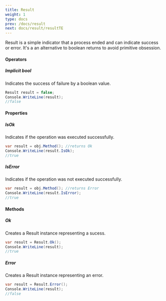 ```yaml
---
title: Result
weight: 1
type: docs
prev: /docs/result
next: docs/result/resultTE
---
```


Result is a simple indicator that a process ended and can indicate success or error. It's a an alternative to boolean returns to avoid primitive obsession.

#### Operators

##### Implicit bool
Indicates the success of failure by a boolean value.

```c#
Result result = false;
Console.WriteLine(result);
//false
```
#### Properties

##### IsOk
Indicates if the operation was executed successfully.

```c#
var result = obj.Method(); //returns Ok
Console.WriteLine(result.IsOk);
//true
```

##### IsError
Indicates if the operation was not executed successfully.

```c#
var result = obj.Method(); //returns Error
Console.WriteLine(result.IsError);
//true
```

#### Methods

##### Ok
Creates a Result instance representing a sucess.

```c#
var result = Result.Ok();
Console.WriteLine(result);
//true
```

##### Error
Creates a Result instance representing an error.

```c#
var result = Result.Error();
Console.WriteLine(result);
//false
```
